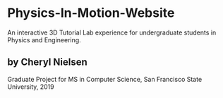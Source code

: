 # Physics-In-Motion-Website
An interactive 3D Tutorial Lab experience for undergraduate students in Physics and Engineering.
## by Cheryl Nielsen
Graduate Project for MS in Computer Science, San Francisco State University, 2019

